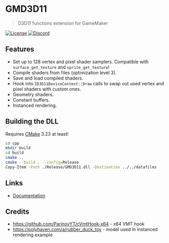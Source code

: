 # GMD3D11

> D3D11 functions extension for GameMaker

[![License](https://img.shields.io/github/license/blueburncz/GMD3D11)](LICENSE)
[![Discord](https://img.shields.io/discord/298884075585011713?label=Discord)](https://discord.gg/ep2BGPm)

## Features

* Set up to 128 vertex and pixel shader samplers. Compatible with `surface_get_texture` and `sprite_get_texture`!
* Compile shaders from files (optimization level 3).
* Save and load compiled shaders.
* Hook into `ID3D11DeviceContext::Draw` calls to swap out used vertex and pixel shaders with custom ones.
* Geometry shaders.
* Constant buffers.
* Instanced rendering.

## Building the DLL

Requires [CMake](https://cmake.org/) 3.23 at least!

```sh
cd cpp
mkdir build
cd build
cmake ..
cmake --build . --config=Release
Copy-Item -Path ./Release/GMD3D11.dll -Destination ../../datafiles
```

## Links

* [Documentation](https://blueburn.cz/gmd3d11/docs)

## Credits

* <https://github.com/ParinovYT/cVmtHook-x64> - x64 VMT hook
* <https://polyhaven.com/a/rubber_duck_toy> - model used in instanced rendering example
